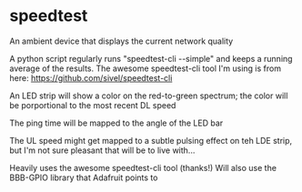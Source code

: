 speedtest
=========

An ambient device that displays the current network quality

A python script regularly runs "speedtest-cli --simple" and keeps a running average of the results. The awesome speedtest-cli tool I'm using is from here: https://github.com/sivel/speedtest-cli

An LED strip will show a color on the red-to-green spectrum; the color will be porportional to the most recent DL speed

The ping time will be mapped to the angle of the LED bar

The UL speed might get mapped to a subtle pulsing effect on teh LDE strip, but I'm not sure pleasant that will be to live with...

Heavily uses the awesome speedtest-cli tool (thanks!)
Will also use the BBB-GPIO library that Adafruit points to

